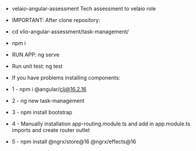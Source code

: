 - velaio-angular-assessment
Tech assessment to velaio role

- IMPORTANT:  After clone repository:

- cd vlio-angular-assessment/task-management/
- npm i

- RUN APP:   ng serve

- Run unit test:  ng test

- If you have problems installing components:

- 1 - npm i @angular/cli@16.2.16
- 2 - ng new task-management
- 3 - npm install bootstrap
- 4 - Manually installation app-routing.module.ts and add in app.module.ts imports and create router outlet
- 5 - npm install @ngrx/store@16 @ngrx/effects@16
